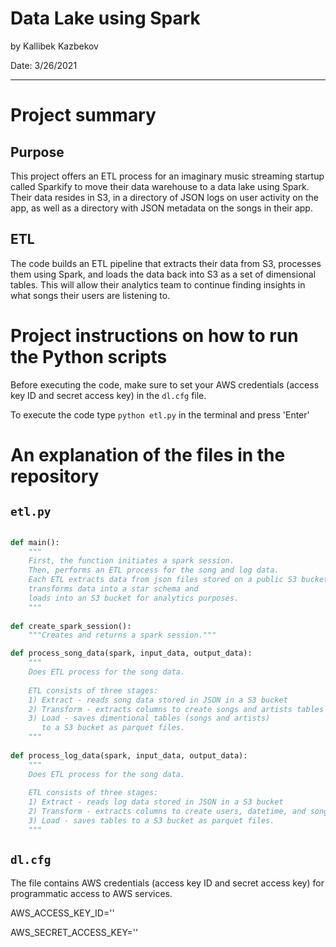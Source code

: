 # Data Lake using Spark

by Kallibek Kazbekov

Date: 3/26/2021

---
# Project summary

## Purpose

This project offers an ETL process for an imaginary music streaming startup called Sparkify to move their data warehouse to a data lake using Spark. Their data resides in S3, in a directory of JSON logs on user activity on the app, as well as a directory with JSON metadata on the songs in their app.

## ETL

The code builds an ETL pipeline that extracts their data from S3, processes them using Spark, and loads the data back into S3 as a set of dimensional tables. This will allow their analytics team to continue finding insights in what songs their users are listening to.

# Project instructions on how to run the Python scripts

Before executing the code, make sure to set your AWS credentials (access key ID  and secret access key) in the `dl.cfg` file.

To execute the code type `python etl.py` in the terminal and press 'Enter'

# An explanation of the files in the repository

## `etl.py`

```python

def main():
    """
    First, the function initiates a spark session.
    Then, performs an ETL process for the song and log data.
    Each ETL extracts data from json files stored on a public S3 bucket, 
    transforms data into a star schema and 
    loads into an S3 bucket for analytics purposes. 
    """
    
def create_spark_session():
    """Creates and returns a spark session."""

def process_song_data(spark, input_data, output_data):
    """
    Does ETL process for the song data.
    
    ETL consists of three stages:
    1) Extract - reads song data stored in JSON in a S3 bucket 
    2) Transform - extracts columns to create songs and artists tables
    3) Load - saves dimentional tables (songs and artists) 
       to a S3 bucket as parquet files. 
    """
    
def process_log_data(spark, input_data, output_data):
    """
    Does ETL process for the song data.
    
    ETL consists of three stages:
    1) Extract - reads log data stored in JSON in a S3 bucket 
    2) Transform - extracts columns to create users, datetime, and songplays tables
    3) Load - saves tables to a S3 bucket as parquet files. 
    """
```    
## `dl.cfg`

The file contains AWS credentials (access key ID  and secret access key) 
for programmatic access to AWS services.

AWS_ACCESS_KEY_ID=''

AWS_SECRET_ACCESS_KEY=''
